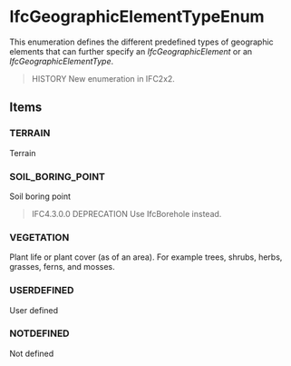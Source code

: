 # IfcGeographicElementTypeEnum

This enumeration defines the different predefined types of geographic elements that can further specify an _IfcGeographicElement_ or an _IfcGeographicElementType_.<!-- end of definition -->

> HISTORY  New enumeration in IFC2x2.

## Items

### TERRAIN
Terrain

### SOIL_BORING_POINT
Soil boring point

> IFC4.3.0.0 DEPRECATION Use IfcBorehole instead.

### VEGETATION
Plant life or plant cover (as of an area). For example trees, shrubs, herbs, grasses, ferns, and mosses.

### USERDEFINED
User defined

### NOTDEFINED
Not defined